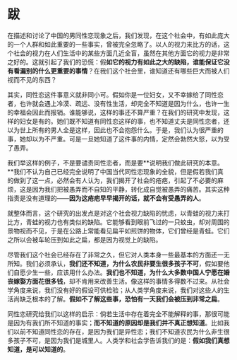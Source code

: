 # 跋

在描述和讨论了中国的男同性恋现象之后，我们发现，在这个社会中，有如此庞大的一个人群和如此重要的一些事实，曾被完全忽略了。以人的视力来比方的话，这个社会的视力在人们生活中的某些方面几近全盲，虽然在其他方面它的视力是非常之好的。这就引起了我们的恐慌：假**如它的视力有如此之大的缺陷，谁能保证它没有看漏别的什么更重要的事情**？在我们这个社会里，谁知道还有哪些巨大而被人们视而不见的东西？

其实，同性恋这件事意义就非同小可。假如你是一位妇女，又不幸嫁给了同性恋者，也许就会遇上冷漠、疏远、没有性生活，却完全不知道是因为什么，也许一生的幸福会因此而报销。谁能够说，这样的事还不算严重？在我们的研究中发现，这样的妇女是有的。她们既不知道有同性恋这样的事，也不知道丈夫是同性恋者，还以为世上所有的男人全是这样，因此也不会抱怨什么。于是，我们认为很严重的事，她却以为不严重。可是一旦她知道了这件事的内情，定然会勃然大怒，以为受了愚弄。

我们举这样的例子，不是要谴责同性恋者，而是要**说明我们做此研究的本意。**我们不认为自己已经完全说明了中国当代同性恋现象的全貌，但是假若我们真的做到了这一点，必然会有人认为，我们揭开了社会的疮疤，引起了不必要的麻烦，这是因为我们把被愚弄而不自知的平静，转化成自觉被愚弄的痛苦。其实这种指责是没有道理的——**因为这疮疤早早揭开的话，就不会有受愚弄的人**。

就整体而言，这个研究的出发点是对这个社会视力缺陷的忧虑，以青蛙的视力来打比方，青蛙的视力也有类似的缺陷。它能够看到眼前飞过的一只蚊虫，却对周围的景物视而不见，于是在公路上常能看见扁平如煎饼的物体，它们曾经是青蛙。它们之所以会被车轮压到如此之扁，都是因为视觉上的缺陷。

尽管我们这个社会已经存在了非常之久，但它对人类本身一些最基本的方面还一无所知。我们必须承认，**我们还不知道，为什么农民非要生很多孩子不可**，假如要他们自愿少生一些，应该用什么办法。**我们也不知道，为什么大多数中国人宁愿在婚丧嫁娶方面花很多钱**，却不肯用来改善生活。像这样的事情多得数不过来。从社会学角度来说，我们没有好的假设可供检验；从人类学角度来说，我们对这些人的生活尚缺乏根本的了解。**假如不了解这些事，恐怕有一天我们会被压到非常之扁**。

同性恋研究给我们以这样的启示：倘若生活中存在着完全不能解释的事，那很可能是因为有我们所不知道的事实；**而不知道的原因却是我们并不真正想知道**。比如我们以前不知道同性恋的存在，是因为我们是异性恋；我们不知道农民为什么非生很多孩子不可，是因为我们是城里人。人类学和社会学告诉我们的是：**假如我们真想知道，是可以知道的**。